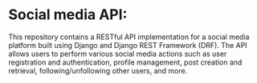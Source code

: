 # Social media API:
This repository contains a RESTful API implementation for a social media platform built using Django and Django REST Framework (DRF). The API allows users to perform various social media actions such as user registration and authentication, profile management, post creation and retrieval, following/unfollowing other users, and more.
